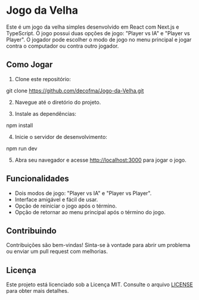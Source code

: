 # Jogo da Velha

Este é um jogo da velha simples desenvolvido em React com Next.js e TypeScript. O jogo possui duas opções de jogo: "Player vs IA" e "Player vs Player". O jogador pode escolher o modo de jogo no menu principal e jogar contra o computador ou contra outro jogador.

## Como Jogar

1. Clone este repositório:

git clone https://github.com/decofma/Jogo-da-Velha.git

2. Navegue até o diretório do projeto.

3. Instale as dependências:

npm install

4. Inicie o servidor de desenvolvimento:

npm run dev

5. Abra seu navegador e acesse [http://localhost:3000](http://localhost:3000) para jogar o jogo.

## Funcionalidades

- Dois modos de jogo: "Player vs IA" e "Player vs Player".
- Interface amigável e fácil de usar.
- Opção de reiniciar o jogo após o término.
- Opção de retornar ao menu principal após o término do jogo.

## Contribuindo

Contribuições são bem-vindas! Sinta-se à vontade para abrir um problema ou enviar um pull request com melhorias.

## Licença

Este projeto está licenciado sob a Licença MIT. Consulte o arquivo [LICENSE](LICENSE) para obter mais detalhes.

